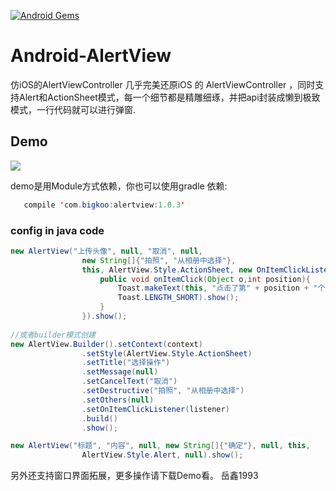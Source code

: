 [![Android Gems](http://www.android-gems.com/badge/saiwu-bigkoo/Android-AlertView.svg?branch=master)](http://www.android-gems.com/lib/saiwu-bigkoo/Android-AlertView)

# Android-AlertView
仿iOS的AlertViewController
几乎完美还原iOS 的 AlertViewController ，同时支持Alert和ActionSheet模式，每一个细节都是精雕细琢，并把api封装成懒到极致模式，一行代码就可以进行弹窗.

## Demo
![](https://github.com/saiwu-bigkoo/Android-AlertView/blob/master/preview/alertviewdemo.gif)

demo是用Module方式依赖，你也可以使用gradle 依赖:
```java
   compile 'com.bigkoo:alertview:1.0.3'
```

### config in java code
```java
new AlertView("上传头像", null, "取消", null,
                new String[]{"拍照", "从相册中选择"},
                this, AlertView.Style.ActionSheet, new OnItemClickListener(){
                    public void onItemClick(Object o,int position){
                        Toast.makeText(this, "点击了第" + position + "个", 
                        Toast.LENGTH_SHORT).show();
                    }
                }).show();
                
//或者builder模式创建
new AlertView.Builder().setContext(context)
                .setStyle(AlertView.Style.ActionSheet)
                .setTitle("选择操作")
                .setMessage(null)
                .setCancelText("取消")
                .setDestructive("拍照", "从相册中选择")
                .setOthers(null)
                .setOnItemClickListener(listener)
                .build()
                .show();
```
```java
new AlertView("标题", "内容", null, new String[]{"确定"}, null, this, 
                AlertView.Style.Alert, null).show();
```
另外还支持窗口界面拓展，更多操作请下载Demo看。
岳鑫1993
